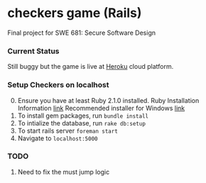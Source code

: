 # checkers game (Rails)
Final project for SWE 681: Secure Software Design

### Current Status
Still buggy but the game is live at [Heroku](https://gentle-meadow-9245.herokuapp.com/) cloud platform. 

### Setup Checkers on localhost
0. Ensure you have at least Ruby 2.1.0 installed. Ruby Installation Information [link](https://www.ruby-lang.org/en/downloads/) Recommended installer for Windows [link](http://rubyinstaller.org/)
1. To install gem packages, run `bundle install`
2. To intialize the database, run `rake db:setup`
3. To start rails server `foreman start`
4. Navigate to `localhost:5000`


### TODO
1. Need to fix the must jump logic
